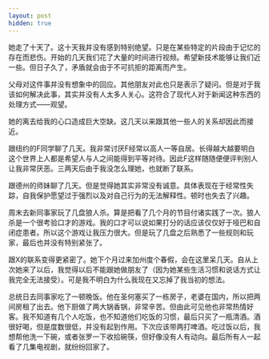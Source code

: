 ```yaml
---
layout: post
hidden: true
---
```


她走了十天了。这十天我并没有感到特别绝望。只是在某些特定的片段由于记忆的存在而悲伤。开始的几天我们花了大量的时间进行视频。希望新技术能够让我们近一些。但日子久了，矛盾就会由于不可抗拒的距离而产生。

父母对这件事并没有想象中的回应。其他朋友对此也只是表示了疑问。但是对于我该如何解决此事，其实并没有人太多人关心。这符合了现代人对于新闻这种东西的处理方式——观望。

她的离去给我的心口造成巨大空缺。这几天以来跟其他一些人的关系却因此而接近。

跟纽约的F同学聊了几天。我非常讨厌F经常以高人一等自居。长得越大越要明白这个世界上人都是希望人与人之间能得到平等对待。因此F这样随随便便评判别人让我非常厌恶。三两天后由于我没怎么理她，也就断了联系。

跟德州的师妹聊了几天。但是觉得她其实非常没有诚意。具体表现在于经常性失踪，自我保护愿望过于强烈以及对自己行为的无法解释性。顿时也失去了兴趣。

周末去新同事家玩了几盘狼人杀。算是把看了几个月的节目付诸实践了一次。狼人杀是一个很考验口才的游戏。我的口才可以说如果打分的话应该仅仅好于哑巴和自闭症患者。所以这个游戏让我压力很大。但是玩了几盘之后熟悉了一些规则和玩家，最后也并没有特别紧张了。

跟X的联系变得更紧密了。她下个月过来加州度个春假，会在这里呆几天。自从上次她来了以后，我觉得以后不能跟她做朋友了（因为她某些生活习惯和说话方式让我完全无法接受）。可是我不明白为什么我现在又忘掉了我当初的想法。

总统日去同事家吃了一顿晚饭。他在圣何塞买了一栋房子，老婆在国内，所以把两间房租了出去。他下厨做了两大锅香锅，非常辛苦。但由此可见他也非常热情好客。我不知道有几个人吃饭，也不知道他们吃饭的习惯，最后只买了一瓶清酒。酒很好喝，但是度数很低，并没有起到作用。下次应该带两打啤酒。吃过饭以后，我想帮他洗一下碗，或者张罗一下收拾碗筷，但好像没有人有动向。最后所有人一起看了几集电视剧，就纷纷回家了。
